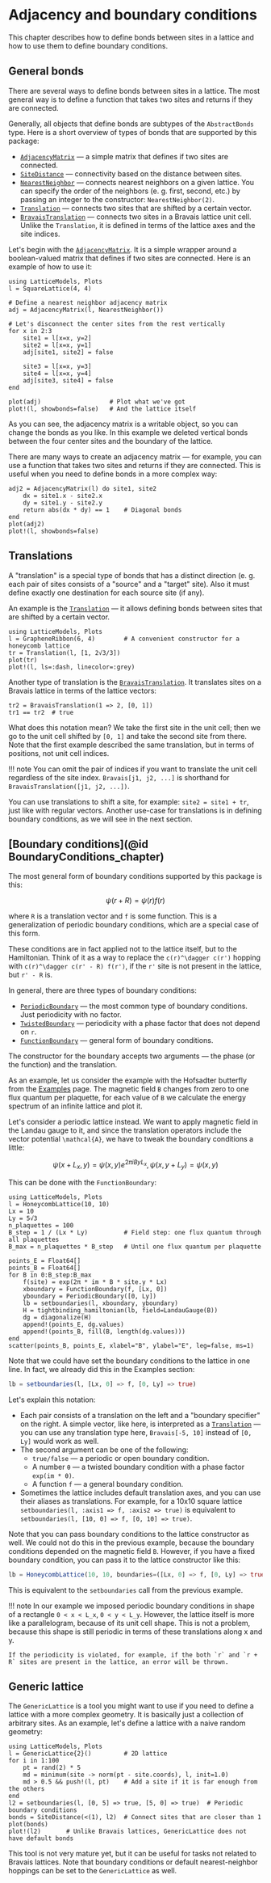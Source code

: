 # Adjacency and boundary conditions

This chapter describes how to define bonds between sites in a lattice and how to use them to define boundary conditions.

## General bonds

There are several ways to define bonds between sites in a lattice. The most general way is to define a function that takes two sites and returns if they are connected. 

Generally, all objects that define bonds are subtypes of the `AbstractBonds` type. Here is a short overview of types of bonds that are supported by this package:
- [`AdjacencyMatrix`](@ref) — a simple matrix that defines if two sites are connected.
- [`SiteDistance`](@ref) — connectivity based on the distance between sites.
- [`NearestNeighbor`](@ref) — connects nearest neighbors on a given lattice. You can specify the order of the neighbors (e. g. first, second, etc.) by passing an integer to the constructor: `NearestNeighbor(2)`.
- [`Translation`](@ref) — connects two sites that are shifted by a certain vector.
- [`BravaisTranslation`](@ref) — connects two sites in a Bravais lattice unit cell. Unlike the `Translation`, it is defined in terms of the lattice axes and the site indices.

Let's begin with the [`AdjacencyMatrix`](@ref). It is a simple wrapper around a boolean-valued matrix that defines if two sites are connected. Here is an example of how to use it:

```@example 1
using LatticeModels, Plots
l = SquareLattice(4, 4)

# Define a nearest neighbor adjacency matrix
adj = AdjacencyMatrix(l, NearestNeighbor())

# Let's disconnect the center sites from the rest vertically
for x in 2:3
    site1 = l[x=x, y=2]
    site2 = l[x=x, y=1]
    adj[site1, site2] = false

    site3 = l[x=x, y=3]
    site4 = l[x=x, y=4]
    adj[site3, site4] = false
end

plot(adj)                   # Plot what we've got
plot!(l, showbonds=false)   # And the lattice itself
```

As you can see, the adjacency matrix is a writable object, so you can change the bonds as you like.
In this example we deleted vertical bonds between the four center sites and the boundary of the lattice.

There are many ways to create an adjacency matrix — for example, you can use a function that takes two sites and returns if they are connected. This is useful when you need to define bonds in a more complex way:

```@example 1
adj2 = AdjacencyMatrix(l) do site1, site2
    dx = site1.x - site2.x
    dy = site1.y - site2.y
    return abs(dx * dy) == 1    # Diagonal bonds
end
plot(adj2)
plot!(l, showbonds=false)
```

## Translations

A "translation" is a special type of bonds that has a distinct direction (e. g. each pair of sites consists of a "source" and a "target" site). Also it must define exactly one destination for each source site (if any).

An example is the [`Translation`](@ref) — it allows defining bonds between sites that are shifted by a certain vector. 

```@example 2
using LatticeModels, Plots
l = GrapheneRibbon(6, 4)        # A convenient constructor for a honeycomb lattice
tr = Translation(l, [1, 2√3/3])
plot(tr)
plot!(l, ls=:dash, linecolor=:grey)
```

Another type of translation is the [`BravaisTranslation`](@ref). It translates sites on a Bravais lattice in terms of the lattice vectors:

```juila
tr2 = BravaisTranslation(1 => 2, [0, 1])
tr1 == tr2  # true
```

What does this notation mean? We take the first site in the unit cell; then we go to the unit cell shifted by `[0, 1]` and take the second site from there. Note that the first example described the same translation, but in terms of positions, not unit cell indices.

!!! note
    You can omit the pair of indices if you want to translate the unit cell regardless of the site index. 
    `Bravais[j1, j2, ...]` is shorthand for `BravaisTranslation([j1, j2, ...])`.    

You can use translations to shift a site, for example: `site2 = site1 + tr`, just like with regular vectors. Another 
use-case for translations is in defining boundary conditions, as we will see in the next section.

## [Boundary conditions](@id BoundaryConditions_chapter)

The most general form of boundary conditions supported by this package is this:

```math
\psi(r + R) = \psi(r) f(r)
```

where `R` is a translation vector and `f` is some function. This is a generalization of periodic boundary conditions, which are a special case of this form.

These conditions are in fact applied not to the lattice itself, but to the Hamiltonian. Think of it as a way to
replace the ``c(r)^\dagger c(r')`` hopping with ``c(r)^\dagger c(r' - R) f(r')``, if the ``r'`` site is not present in the lattice, but ``r' - R`` is.

In general, there are three types of boundary conditions:
- [`PeriodicBoundary`](@ref) — the most common type of boundary conditions. Just periodicity with no factor.
- [`TwistedBoundary`](@ref) — periodicity with a phase factor that does not depend on ``r``.
- [`FunctionBoundary`](@ref) —  general form of boundary conditions.

The constructor for the boundary accepts two arguments — the phase (or the function) and the translation. 

As an example, let us consider the example with the Hofsadter butterfly from the [Examples](@ref) page. The magnetic field `B` changes from zero to one flux quantum per plaquette, for each value of `B` we calculate the energy spectrum of an infinite lattice and plot it. 

Let's consider a periodic lattice instead. We want to apply magnetic field in the Landau gauge to it, and since 
the translation operators include the vector potential ``\mathcal{A}``, we have to tweak the boundary conditions a little:

```math
\psi(x + L_x, y) = \psi(x, y) e^{2\pi i B y L_x},
\psi(x, y + L_y) = \psi(x, y)
```

This can be done with the `FunctionBoundary`:

```@example 3
using LatticeModels, Plots
l = HoneycombLattice(10, 10)
Lx = 10
Ly = 5√3
n_plaquettes = 100
B_step = 1 / (Lx * Ly)          # Field step: one flux quantum through all plaquettes
B_max = n_plaquettes * B_step   # Until one flux quantum per plaquette

points_E = Float64[]
points_B = Float64[]
for B in 0:B_step:B_max
    f(site) = exp(2π * im * B * site.y * Lx)
    xboundary = FunctionBoundary(f, [Lx, 0])
    yboundary = PeriodicBoundary([0, Ly])
    lb = setboundaries(l, xboundary, yboundary)
    H = tightbinding_hamiltonian(lb, field=LandauGauge(B))
    dg = diagonalize(H)
    append!(points_E, dg.values)
    append!(points_B, fill(B, length(dg.values)))
end
scatter(points_B, points_E, xlabel="B", ylabel="E", leg=false, ms=1)
```

Note that we could have set the boundary conditions to the lattice in one line. In fact, we already did this in the
Examples section:

```julia
lb = setboundaries(l, [Lx, 0] => f, [0, Ly] => true)
```

Let's explain this notation:
- Each pair consists of a translation on the left and a "boundary specifier" on the right. A simple vector, like here, is interpreted as a [`Translation`](@ref) — you can use any translation type here, `Bravais[-5, 10]` instead of `[0, Ly]` would work as well.
- The second argument can be one of the following:
    - `true/false` — a periodic or open boundary condition.
    - A number `θ` — a twisted boundary condition with a phase factor `exp(im * θ)`.
    - A function `f` — a general boundary condition.
- Sometimes the lattice includes default translation axes, and you can use their aliases as translations. 
  For example, for a 10x10 square lattice `setboundaries(l, :axis1 => f, :axis2 => true)` is equivalent to `setboundaries(l, [10, 0] => f, [0, 10] => true)`.

Note that you can pass boundary conditions to the lattice constructor as well. We could not do this in the previous example, because the boundary conditions depended on the magnetic field `B`. However, if you have a fixed boundary condition, you can pass it to the lattice constructor like this:

```julia
lb = HoneycombLattice(10, 10, boundaries=([Lx, 0] => f, [0, Ly] => true))
```

This is equivalent to the `setboundaries` call from the previous example. 

!!! note
    In our example we imposed periodic boundary conditions in shape of a rectangle ``0 < x < L_x``, ``0 < y < L_y``.
    However, the lattice itself is more like a parallelogram, because of its unit cell shape. This is not a problem,
    because this shape is still periodic in terms of these translations along x and y.

    If the periodicity is violated, for example, if the both `r` and `r + R` sites are present in the lattice, an error will be thrown.

## Generic lattice

The `GenericLattice` is a tool you might want to use if you need to define a lattice with a more complex geometry. It is basically just a collection of arbitrary sites. As an example, let's define a lattice with a naive random geometry:

```@example 4
using LatticeModels, Plots
l = GenericLattice{2}()         # 2D lattice
for i in 1:100
    pt = rand(2) * 5
    md = minimum(site -> norm(pt - site.coords), l, init=1.0)
    md > 0.5 && push!(l, pt)    # Add a site if it is far enough from the others
end
l2 = setboundaries(l, [0, 5] => true, [5, 0] => true)  # Periodic boundary conditions
bonds = SiteDistance(<(1), l2)  # Connect sites that are closer than 1
plot(bonds)
plot!(l2)       # Unlike Bravais lattices, GenericLattice does not have default bonds
```

This tool is not very mature yet, but it can be useful for tasks not related to Bravais lattices. Note that boundary conditions or default nearest-neighbor hoppings can be set to the `GenericLattice` as well.